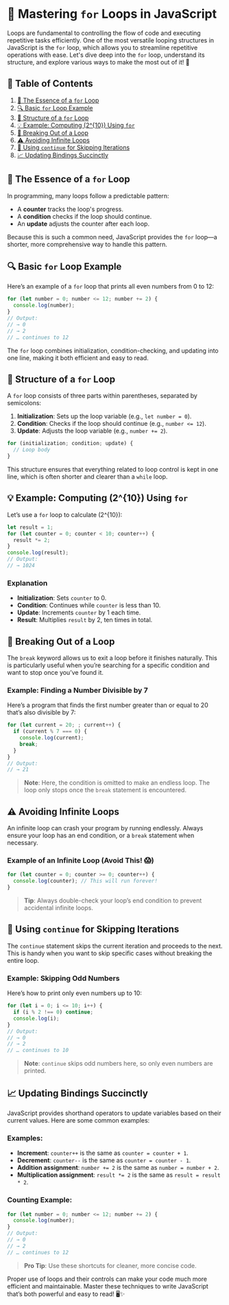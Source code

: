 # 🔄 Mastering `for` Loops in JavaScript

Loops are fundamental to controlling the flow of code and executing repetitive tasks efficiently. One of the most versatile looping structures in JavaScript is the `for` loop, which allows you to streamline repetitive operations with ease. Let's dive deep into the `for` loop, understand its structure, and explore various ways to make the most out of it! 🌟

## 📖 Table of Contents
1. [🌟 The Essence of a `for` Loop](#-the-essence-of-a-for-loop)
2. [🔍 Basic `for` Loop Example](#-basic-for-loop-example)
3. [🧩 Structure of a `for` Loop](#-structure-of-a-for-loop)
4. [💡 Example: Computing \(2^{10}\) Using `for`](#-example-computing-2-10-using-for)
5. [🚪 Breaking Out of a Loop](#-breaking-out-of-a-loop)
6. [⚠️ Avoiding Infinite Loops](#-avoiding-infinite-loops)
7. [🔄 Using `continue` for Skipping Iterations](#-using-continue-for-skipping-iterations)
8. [📈 Updating Bindings Succinctly](#-updating-bindings-succinctly)

## 🌟 The Essence of a `for` Loop

In programming, many loops follow a predictable pattern:
- A **counter** tracks the loop's progress.
- A **condition** checks if the loop should continue.
- An **update** adjusts the counter after each loop.

Because this is such a common need, JavaScript provides the `for` loop—a shorter, more comprehensive way to handle this pattern. 

## 🔍 Basic `for` Loop Example

Here’s an example of a `for` loop that prints all even numbers from 0 to 12:

```javascript
for (let number = 0; number <= 12; number += 2) {
  console.log(number);
}
// Output:
// → 0
// → 2
// … continues to 12
```

The `for` loop combines initialization, condition-checking, and updating into one line, making it both efficient and easy to read.

## 🧩 Structure of a `for` Loop

A `for` loop consists of three parts within parentheses, separated by semicolons:
1. **Initialization**: Sets up the loop variable (e.g., `let number = 0`).
2. **Condition**: Checks if the loop should continue (e.g., `number <= 12`).
3. **Update**: Adjusts the loop variable (e.g., `number += 2`).

```javascript
for (initialization; condition; update) {
  // Loop body
}
```

This structure ensures that everything related to loop control is kept in one line, which is often shorter and clearer than a `while` loop.

## 💡 Example: Computing \(2^{10}\) Using `for`

Let’s use a `for` loop to calculate \(2^{10}\):

```javascript
let result = 1;
for (let counter = 0; counter < 10; counter++) {
  result *= 2;
}
console.log(result);
// Output:
// → 1024
```

### Explanation
- **Initialization**: Sets `counter` to 0.
- **Condition**: Continues while `counter` is less than 10.
- **Update**: Increments `counter` by 1 each time.
- **Result**: Multiplies `result` by 2, ten times in total.

## 🚪 Breaking Out of a Loop

The `break` keyword allows us to exit a loop before it finishes naturally. This is particularly useful when you’re searching for a specific condition and want to stop once you’ve found it.

### Example: Finding a Number Divisible by 7

Here’s a program that finds the first number greater than or equal to 20 that’s also divisible by 7:

```javascript
for (let current = 20; ; current++) {
  if (current % 7 === 0) {
    console.log(current);
    break;
  }
}
// Output:
// → 21
```

> **Note**: Here, the condition is omitted to make an endless loop. The loop only stops once the `break` statement is encountered.

## ⚠️ Avoiding Infinite Loops

An infinite loop can crash your program by running endlessly. Always ensure your loop has an end condition, or a `break` statement when necessary.

### Example of an Infinite Loop (Avoid This! 😱)

```javascript
for (let counter = 0; counter >= 0; counter++) {
  console.log(counter); // This will run forever!
}
```

> **Tip**: Always double-check your loop’s end condition to prevent accidental infinite loops.

## 🔄 Using `continue` for Skipping Iterations

The `continue` statement skips the current iteration and proceeds to the next. This is handy when you want to skip specific cases without breaking the entire loop.

### Example: Skipping Odd Numbers

Here’s how to print only even numbers up to 10:

```javascript
for (let i = 0; i <= 10; i++) {
  if (i % 2 !== 0) continue;
  console.log(i);
}
// Output:
// → 0
// → 2
// … continues to 10
```

> **Note**: `continue` skips odd numbers here, so only even numbers are printed.

## 📈 Updating Bindings Succinctly

JavaScript provides shorthand operators to update variables based on their current values. Here are some common examples:

### Examples:
- **Increment**: `counter++` is the same as `counter = counter + 1`.
- **Decrement**: `counter--` is the same as `counter = counter - 1`.
- **Addition assignment**: `number += 2` is the same as `number = number + 2`.
- **Multiplication assignment**: `result *= 2` is the same as `result = result * 2`.

### Counting Example:

```javascript
for (let number = 0; number <= 12; number += 2) {
  console.log(number);
}
// Output:
// → 0
// → 2
// … continues to 12
```

> **Pro Tip**: Use these shortcuts for cleaner, more concise code.


Proper use of loops and their controls can make your code much more efficient and maintainable. Master these techniques to write JavaScript that’s both powerful and easy to read! 🖥️✨